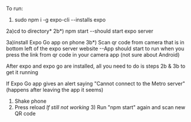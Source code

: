 To run:

1) sudo npm i -g expo-cli
--installs expo

2a)cd to directory*
2b*) npm start
--should start expo server

3a)install Expo Go app on phone
3b*) Scan qr code from camera that is in bottom left of the expo server website
--App should start to run when you press the link from qr code in your camera app (not sure about Android)

After expo and expo go are installed, all you need to do is steps 2b & 3b to get it running

If Expo Go app gives an alert saying "Cannot connect to the Metro server" (happens after leaving the app it seems)

1) Shake phone
2) Press reload
*If still not working* 3) Run "npm start" again and scan new QR code
